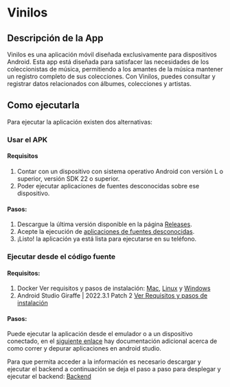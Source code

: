 # Vinilos

## Descripción de la App

Vinilos es una aplicación móvil diseñada exclusivamente para dispositivos Android. Esta app está diseñada para satisfacer las necesidades de los coleccionistas de música, permitiendo a los amantes de la música mantener un registro completo de sus colecciones. Con Vinilos, puedes consultar y registrar datos relacionados con álbumes, colecciones y artistas.

## Como ejecutarla

Para ejecutar la aplicación existen dos alternativas:

### Usar el APK

#### Requisitos

1. Contar con un dispositivo con sistema operativo Android con versión L o superior, versión SDK 22 o superior.
2. Poder ejecutar aplicaciones de fuentes desconocidas sobre ese dispositivo.

#### Pasos:

1. Descargue la última versión disponible en la página [Releases](https://github.com/MISW-4203-2023/Vinilos/releases).
2. Acepte la ejecución de [aplicaciones de fuentes desconocidas](https://developer.android.com/studio/publish?hl=es-419#publishing-unknown).
3. ¡Listo! la aplicación ya está lista para ejecutarse en su teléfono.

### Ejecutar desde el código fuente

#### Requisitos:

1. Docker Ver requisitos y pasos de instalación: [Mac](https://docs.docker.com/desktop/install/mac-install/), [Linux](https://docs.docker.com/desktop/install/linux-install/) y [Windows](https://docs.docker.com/desktop/install/windows-install/)
2. Android Studio Giraffe | 2022.3.1 Patch 2 [Ver Requisitos y pasos de instalación](https://developer.android.com/codelabs/basic-android-kotlin-compose-install-android-studio?hl=es-419#0)

#### Pasos: 

Puede ejecutar la aplicación desde el emulador o a un dispositivo conectado, en el [siguiente enlace](https://developer.android.com/studio/run?hl=es-419) hay documentación adicional acerca de como correr y depurar aplicaciones en android studio.

Para que permita acceder a la información es necesario descargar y ejecutar el backend a continuación se deja el paso a paso para desplegar y ejecutar el backend:
[Backend](https://github.com/MISW-4203-2023/BackVynils)

